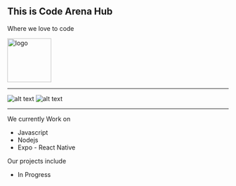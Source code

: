 ## This is Code Arena Hub

Where we love to code

<img  alt="logo" src="https://i.ibb.co/KyMmNKj/6317-icon-iteration-animation-code.gif" width="100" height="100">
<hr/>

![alt text](https://i.ibb.co/yRXzDQ9/people.png)
![alt text](https://i.ibb.co/T4sN0Vc/Banner.jpg)

<hr/>

We currently Work on

- Javascript
- Nodejs
- Expo - React Native

Our projects include

- In Progress
